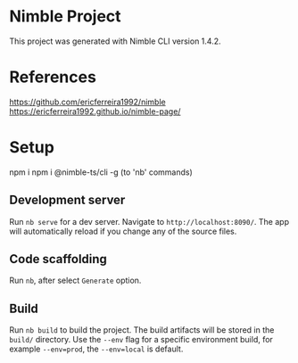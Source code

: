 # Nimble Project
This project was generated with Nimble CLI version 1.4.2.

# References
https://github.com/ericferreira1992/nimble
https://ericferreira1992.github.io/nimble-page/ 

# Setup
npm i
npm i @nimble-ts/cli -g (to 'nb' commands)


## Development server
Run `nb serve` for a dev server. Navigate to `http://localhost:8090/`. The app will automatically reload if you change any of the source files.

## Code scaffolding
Run `nb`, after select `Generate` option.

## Build
Run `nb build` to build the project. The build artifacts will be stored in the `build/` directory. Use the `--env` flag for a specific environment build, for example `--env=prod`, the `--env=local` is default.
